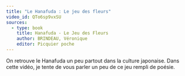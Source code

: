 ```yaml
---
title: "Le Hanafuda : Le jeu des fleurs"
video_id: QTo6sp9vxSU
sources:
  - type: book
    title: Hanafuda - Le Jeu des Fleurs
    author: BRINDEAU, Véronique
    editor: Picquier poche
---
```


On retrouve le Hanafuda un peu partout dans la culture japonaise. Dans cette vidéo, je tente de vous parler un peu de ce jeu rempli de poésie.